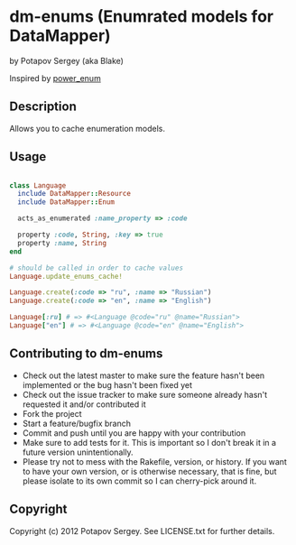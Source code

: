 # dm-enums (Enumrated models for DataMapper)
by Potapov Sergey (aka Blake)

Inspired by [power\_enum](https://github.com/albertosaurus/enumerations_mixin)

## Description

Allows you to cache enumeration models.

## Usage

```ruby

class Language
  include DataMapper::Resource
  include DataMapper::Enum

  acts_as_enumerated :name_property => :code

  property :code, String, :key => true
  property :name, String
end

# should be called in order to cache values
Language.update_enums_cache!

Language.create(:code => "ru", :name => "Russian")
Language.create(:code => "en", :name => "English")

Language[:ru] # => #<Language @code="ru" @name="Russian">
Language["en"] # => #<Language @code="en" @name="English">

```


## Contributing to dm-enums

* Check out the latest master to make sure the feature hasn't been implemented or the bug hasn't been fixed yet
* Check out the issue tracker to make sure someone already hasn't requested it and/or contributed it
* Fork the project
* Start a feature/bugfix branch
* Commit and push until you are happy with your contribution
* Make sure to add tests for it. This is important so I don't break it in a future version unintentionally.
* Please try not to mess with the Rakefile, version, or history. If you want to have your own version, or is otherwise necessary, that is fine, but please isolate to its own commit so I can cherry-pick around it.

## Copyright

Copyright (c) 2012 Potapov Sergey. See LICENSE.txt for
further details.
